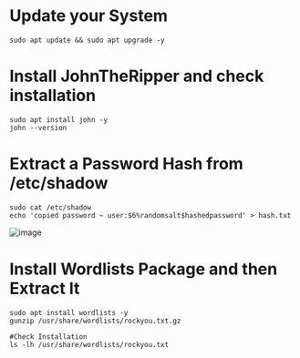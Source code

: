# Update your System
```
sudo apt update && sudo apt upgrade -y
```

# Install JohnTheRipper and check installation
```
sudo apt install john -y
john --version
```

# Extract a Password Hash from /etc/shadow
```
sudo cat /etc/shadow
echo 'copied password ~ user:$6%randomsalt$hashedpassword' > hash.txt
```

![image](https://github.com/user-attachments/assets/2f53de57-0ef5-4e96-ab11-9000018810ef)

# Install Wordlists Package and then Extract It
```
sudo apt install wordlists -y
gunzip /usr/share/wordlists/rockyou.txt.gz

#Check Installation
ls -lh /usr/share/wordlists/rockyou.txt
```
